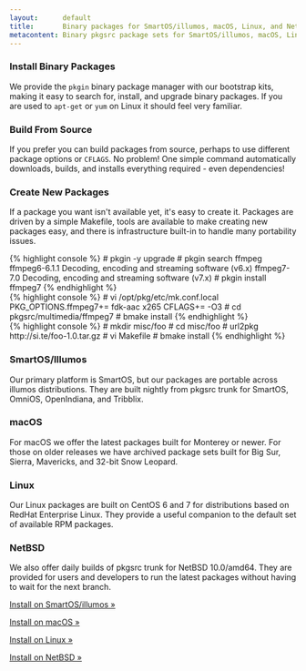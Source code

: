 ```yaml
---
layout:      default
title:       Binary packages for SmartOS/illumos, macOS, Linux, and NetBSD
metacontent: Binary pkgsrc package sets for SmartOS/illumos, macOS, Linux, and NetBSD.
---
```


<div class="container">
	<div class="row">
		<div class="col-md-4">
			<h3>Install Binary Packages</h3>
			<p>
				We provide the <code>pkgin</code> binary package manager with our bootstrap kits,
				making it easy to search for, install, and upgrade binary packages.  If you are used to
				<code>apt-get</code> or <code>yum</code> on Linux it should feel very familiar.
			</p>
		</div>
		<div class="col-md-4">
			<h3>Build From Source</h3>
			<p>
				If you prefer you can build packages from source, perhaps to use different package
				options or <code>CFLAGS</code>.  No problem!  One simple command automatically
				downloads, builds, and installs everything required - even dependencies!
			</p>
		</div>
		<div class="col-md-4">
			<h3>Create New Packages</h3>
			<p>
				If a package you want isn't available yet, it's easy to create it.  Packages are driven
				by a simple Makefile, tools are available to make creating new packages easy, and there
				is infrastructure built-in to handle many portability issues.
			</p>
		</div>
	</div>
	<div class="row">
		<div class="col-md-4">
{% highlight console %}
# pkgin -y upgrade
# pkgin search ffmpeg
ffmpeg6-6.1.1   Decoding, encoding and streaming software (v6.x)
ffmpeg7-7.0     Decoding, encoding and streaming software (v7.x)
# pkgin install ffmpeg7
{% endhighlight %}
		</div>
		<div class="col-md-4">
{% highlight console %}
# vi /opt/pkg/etc/mk.conf.local
PKG_OPTIONS.ffmpeg7+=   fdk-aac x265
CFLAGS+=                -O3
# cd pkgsrc/multimedia/ffmpeg7
# bmake install
{% endhighlight %}
		</div>
		<div class="col-md-4">
{% highlight console %}
# mkdir misc/foo
# cd misc/foo
# url2pkg http://si.te/foo-1.0.tar.gz
# vi Makefile
# bmake install
{% endhighlight %}
		</div>
	</div>
	<div class="row">
		<div class="col-md-3">
			<h3>SmartOS/Illumos</h3>
			<p>Our primary platform is SmartOS, but our packages are portable across illumos distributions.  They are built nightly from pkgsrc trunk for SmartOS, OmniOS, OpenIndiana, and Tribblix.</p>
		</div>
		<div class="col-md-3">
			<h3>macOS</h3>
			<p>For macOS we offer the latest packages built for Monterey or newer.  For those on older releases we have archived package sets built for Big Sur, Sierra, Mavericks, and 32-bit Snow Leopard.</p>
		</div>
		<div class="col-md-3">
			<h3>Linux</h3>
			<p>Our Linux packages are built on CentOS 6 and 7 for distributions based on RedHat Enterprise Linux.  They provide a useful companion to the default set of available RPM packages.</p>
		</div>
		<div class="col-md-3">
			<h3>NetBSD</h3>
			<p>We also offer daily builds of pkgsrc trunk for NetBSD 10.0/amd64.  They are provided for users and developers to run the latest packages without having to wait for the next branch.</p>
		</div>
	</div>
	<div class="row">
		<div class="col-md-3">
			<p><a class="btn btn-orange" href="/install-on-illumos/" role="button">Install on SmartOS/illumos &raquo;</a></p>
		</div>
		<div class="col-md-3">
			<p><a class="btn btn-orange" href="/install-on-macos/" role="button">Install on macOS &raquo;</a></p>
		</div>
		<div class="col-md-3">
			<p><a class="btn btn-orange" href="/install-on-linux/" role="button">Install on Linux &raquo;</a></p>
		</div>
		<div class="col-md-3">
			<p><a class="btn btn-orange" href="/install-on-netbsd/" role="button">Install on NetBSD &raquo;</a></p>
		</div>
	</div>
</div>
